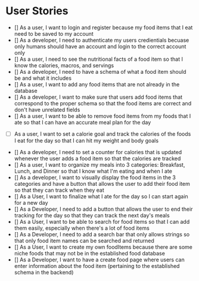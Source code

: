 # User Stories

- [] As a user, I want to login and register because my food items that I eat need to be saved to my account
- [] As a developer, I need to authenticate my users credientials becuase only humans should have an account and login to the correct account only
- [] As a user, I need to see the nutritional facts of a food item so that I know the calories, macros, and servings
- [] As a developer, I need to have a schema of what a food item should be and what it includes
- [] As a user, I want to add any food items that are not already in the database
- [] As a developer, I want to make sure that users add food items that correspond to the proper schema so that the food items are correct and don't have unrelated fields
- [] As a user, I want to be able to remove food items from my foods that I ate so that I can have an accurate meal plan for the day
- [ ] As a user, I want to set a calorie goal and track the calories of the foods I eat for the day so that I can hit my weight and body goals
- [] As a developer, I need to set a counter for calories that is updated whenever the user adds a food item so that the calories are tracked
- [] As a user, I want to organize my meals into 3 categories: Breakfast, Lunch, and Dinner so that I know what I'm eating and when I ate 
- [] As a developer, I want to visually display the food items in the 3 categories and have a button that allows the user to add their food item so that they can track when they eat
- [] As a User, I want to finalize what I ate for the day so I can start again for a new day
- [] As a Developer, I need to add a button that allows the user to end their tracking for the day so that they can track the next day's meals
- [] As a User, I want to be able to search for food items so that I can add them easily, especially when there's a lot of food items
- [] As a Developer, I need to add a search bar that only allows strings so that only food item names can be searched and returned
- [] As a User, I want to create my own foodItems because there are some niche foods that may not be in the established food database
- [] As a Developer, I want to have a create food page where users can enter information about the food item (pertaining to the established schema in the backend)